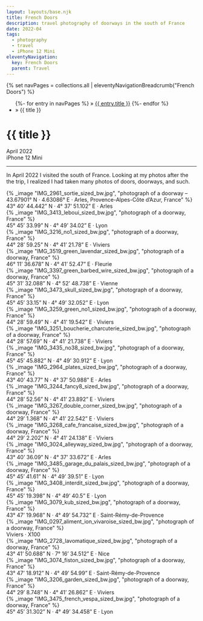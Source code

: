 ```yaml
---
layout: layouts/base.njk
title: French Doors
description: travel photography of doorways in the south of France
date: 2022-04
tags:
  - photography
  - travel
  - iPhone 12 Mini
eleventyNavigation:
  key: French Doors
  parent: Travel
---
```


<div class="container">
	<div class="row">
		<div class="col">
			{% set navPages = collections.all | eleventyNavigationBreadcrumb("French Doors") %}
			<ul class="post-metadata">
			{%- for entry in navPages %}
				<li{% if entry.url == page.url %} class="active-breadcrumb"{% endif %}>
    			» <a href="{{ entry.url }}">{{ entry.title }}</a>
  				</li>
			{%- endfor %}
				<li><active-breadcrumb>» {{ title }}</active-breadcrumb></li>
			</ul>
		<div class="col">
	</div>
	<div class="row">
		<div class="col-12 col-12-md col-4-lg">
			<h1>{{ title }}</h1>
			<figcaption>April 2022</br>iPhone 12 Mini</figcaption>
			<hr>
			<p>In April 2022 I visited the south of France. Looking at my photos after the the trip, I realized I had taken many photos of doors, doorways, and such.</p>
		</div>
		<div class="col-12 col-1-md col-1-lg"></div>
		   <div class="col">
			{% _image "IMG_2961_sortie_sized_bw.jpg", "photograph of a doorway – 43.67901° N · 4.63086° E · Arles, Provence-Alpes-Côte d’Azur, France" %}
			<figcaption>43° 40’ 44.442” N · 4° 37’ 51.102” E · Arles</figcaption>
		</div>
	</div>
	<div class="row">
		<div class="col">
			{% _image "IMG_3413_leboui_sized_bw.jpg", "photograph of a doorway, France" %}
			<figcaption>45° 45’ 33.99” N · 4° 49’ 34.02” E · Lyon</figcaption>
		</div>
		<div class="col">
			{% _image "IMG_3216_no1_sized_bw.jpg", "photograph of a doorway, France" %}
			<figcaption>44° 28’ 59.25” N · 4° 41’ 21.78” E ·  Viviers</figcaption>
		</div>
		<div class="col">
			{% _image "IMG_3519_green_lavendar_sized_bw.jpg", "photograph of a doorway, France" %}
			<figcaption>46° 11’ 36.678” N · 4° 41’ 52.47” E · Fleurie</figcaption>
		</div>
	</div>
	<div class="row">
		<div class="col">
			{% _image "IMG_3397_green_barbed_wire_sized_bw.jpg", "photograph of a doorway, France" %}
			<figcaption>45° 31’ 32.088” N · 4° 52’ 48.738” E · Vienne</figcaption>
		</div>
		<div class="col">
			{% _image "IMG_3473_skull_sized_bw.jpg", "photograph of a doorway, France" %}
			<figcaption>45° 45’ 33.15” N · 4° 49’ 32.052” E · Lyon</figcaption>
		</div>
		<div class="col">
			{% _image "IMG_3259_green_no1_sized_bw.jpg", "photograph of a doorway, France" %}
			<figcaption>44° 28’ 59.49” N · 4° 41’ 19.542” E · Viviers</figcaption>
		</div>
	</div>
	<div class="row">
		<div class="col">
			{% _image "IMG_3251_boucherie_charcuterie_sized_bw.jpg", "photograph of a doorway, France" %}
			<figcaption>44° 28’ 57.69” N · 4° 41’ 21.738” E · Viviers</figcaption>
		</div>
		<div class="col">
			{% _image "IMG_3435_no38_sized_bw.jpg", "photograph of a doorway, France" %}
			<figcaption>45° 45’ 45.882” N · 4° 49’ 30.912” E · Lyon</figcaption>
		</div>
		<div class="col">
			{% _image "IMG_2964_plates_sized_bw.jpg", "photograph of a doorway, France" %}
			<figcaption>43° 40’ 43.77” N · 4° 37’ 50.988” E · Arles</figcaption>
		</div>
	</div>
	<div class="row">
		<div class="col">
			{% _image "IMG_3244_fancy8_sized_bw.jpg", "photograph of a doorway, France" %}
			<figcaption>44° 28’ 52.56” N · 4° 41’ 23.892” E · Viviers</figcaption>
		</div>
		<div class="col">
			{% _image "IMG_3267_double_corner_sized_bw.jpg", "photograph of a doorway, France" %}
			<figcaption>44° 29’ 1.368” N · 4° 41’ 22.542” E · Viviers</figcaption>
		</div>
		<div class="col">
			{% _image "IMG_3268_cafe_francaise_sized_bw.jpg", "photograph of a doorway, France" %}
			<figcaption>44° 29’ 2.202” N · 4° 41’ 24.138” E · Viviers</figcaption>
		</div>
	</div>
	<div class="row">
		<div class="col">
			{% _image "IMG_3024_alleyway_sized_bw.jpg", "photograph of a doorway, France" %}
			<figcaption>43° 40’ 36.09” N · 4° 37’ 33.672” E · Arles</figcaption>
		</div>
		<div class="col">
			{% _image "IMG_3485_garage_du_palais_sized_bw.jpg", "photograph of a doorway, France" %}
			<figcaption>45° 45’ 41.61” N · 4° 49’ 39.51” E · Lyon</figcaption>
		</div>
		<div class="col">
			{% _image "IMG_3408_interdit_sized_bw.jpg", "photograph of a doorway, France" %}
			<figcaption>45° 45’ 19.398” N · 4° 49’ 40.5” E · Lyon</figcaption>
		</div>
	</div>
	<div class="row">
		<div class="col">
			{% _image "IMG_3079_kub_sized_bw.jpg", "photograph of a doorway, France" %}
			<figcaption>43° 47’ 19.968” N · 4° 49’ 54.732” E · Saint-Rémy-de-Provence</figcaption>
		</div>
		<div class="col">
			{% _image "IMG_0297_aliment_ion_vivaroise_sized_bw.jpg", "photograph of a doorway, France" %}
			<figcaption>Viviers · X100</figcaption>
		</div>
		<div class="col">
			{% _image "IMG_2728_lavomatique_sized_bw.jpg", "photograph of a doorway, France" %}
			<figcaption>43° 41’ 50.688” N · 7° 16’ 34.512” E · Nice</figcaption>
		</div>
	</div>
	<div class="row">
		<div class="col">
			{% _image "IMG_3074_fiston_sized_bw.jpg", "photograph of a doorway, France" %}
			<figcaption>43° 47’ 18.912” N · 4° 49’ 54.99” E · Saint-Rémy-de-Provence</figcaption>
		</div>
		<div class="col">
			{% _image "IMG_3206_garden_sized_bw.jpg", "photograph of a doorway, France" %}
			<figcaption>44° 29’ 8.748” N · 4° 41’ 26.862” E · Viviers</figcaption>
		</div>
		<div class="col">
			{% _image "IMG_3475_french_vespa_sized_bw.jpg", "photograph of a doorway, France" %}
			<figcaption>45° 45’ 31.302” N · 4° 49’ 34.458” E · Lyon</figcaption>
		</div>
	</div>
</div>